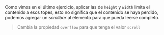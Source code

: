 Como vimos en el último ejercicio, aplicar las de `height` y `width` limita el contenido a esos topes, esto no significa que el contenido se haya perdido, podemos agregar un _scrollbar_ al elemento para que pueda leerse completo.

> Cambia la propiedad `overflow` para que tenga el valor `scroll`